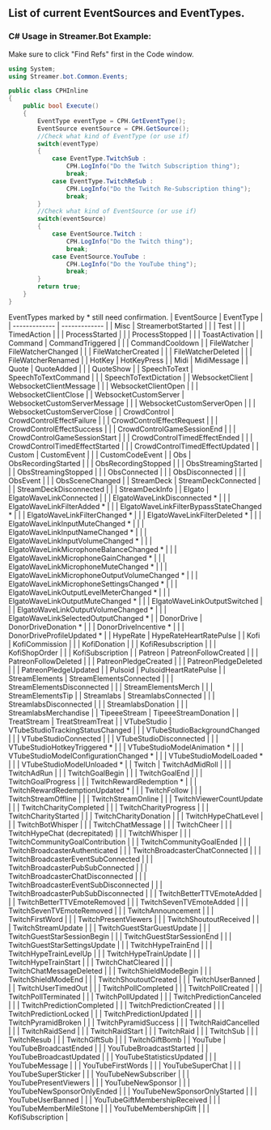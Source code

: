 ## List of current EventSources and EventTypes.
### C# Usage in Streamer.Bot Example:
Make sure to click "Find Refs" first in the Code window.
```csharp
using System;
using Streamer.bot.Common.Events;

public class CPHInline
{
	public bool Execute()
	{
		EventType eventType = CPH.GetEventType();
		EventSource eventSource = CPH.GetSource();
		//Check what kind of EventType (or use if)
		switch(eventType)
		{
			case EventType.TwitchSub :
				CPH.LogInfo("Do the Twitch Subscription thing");
				break;
			case EventType.TwitchReSub :
				CPH.LogInfo("Do the Twitch Re-Subscription thing");
				break;
		}
		//Check what kind of EventSource (or use if)
		switch(eventSource)
		{
			case EventSource.Twitch :
				CPH.LogInfo("Do the Twitch thing");
				break;
			case EventSource.YouTube :
				CPH.LogInfo("Do the YouTube thing");
				break;
		}
		return true;
	}
}
```


EventTypes marked by * still need confirmation.
| EventSource  | EventType |
| ------------- | ------------- |
| Misc         | StreamerbotStarted  |
|              | Test  |
|              | TimedAction  |
|              | ProcessStarted |
|              | ProcessStopped |
|              | ToastActivation |
| Command      | CommandTriggered  |
|              | CommandCooldown  |
| FileWatcher  | FileWatcherChanged  |
|              | FileWatcherCreated  |
|              | FileWatcherDeleted  |
|              | FileWatcherRenamed  |
| HotKey       | HotKeyPress  |
| Midi         | MidiMessage  |
| Quote        | QuoteAdded  |
|              | QuoteShow  |
| SpeechToText | SpeechToTextCommand  |
|              | SpeechToTextDictation  |
| WebsocketClient | WebsocketClientMessage  |
|              | WebsocketClientOpen  |
|              | WebsocketClientClose  |
| WebsocketCustomServer | WebsocketCustomServerMessage  |
|              | WebsocketCustomServerOpen  |
|              | WebsocketCustomServerClose  |
| CrowdControl | CrowdControlEffectFailure  |
|              | CrowdControlEffectRequest  |
|              | CrowdControlEffectSuccess  |
|              | CrowdControlGameSessionEnd  |
|              | CrowdControlGameSessionStart  |
|              | CrowdControlTimedEffectEnded  |
|              | CrowdControlTimedEffectStarted  |
|              | CrowdControlTimedEffectUpdated  |
| Custom       | CustomEvent  |
|              | CustomCodeEvent  |
| Obs          | ObsRecordingStarted  |
|              | ObsRecordingStopped  |
|              | ObsStreamingStarted  |
|              | ObsStreamingStopped  |
|              | ObsConnected  |
|              | ObsDisconnected  |
|              | ObsEvent  |
|              | ObsSceneChanged  |
| StreamDeck   | StreamDeckConnected  |
|              | StreamDeckDisconnected  |
|              | StreamDeckInfo  |
| Elgato       | ElgatoWaveLinkConnected  |
|              | ElgatoWaveLinkDisconnected *  |
|              | ElgatoWaveLinkFilterAdded *  |
|              | ElgatoWaveLinkFilterBypassStateChanged *  |
|              | ElgatoWaveLinkFilterChanged *  |
|              | ElgatoWaveLinkFilterDeleted *  |
|              | ElgatoWaveLinkInputMuteChanged *  |
|              | ElgatoWaveLinkInputNameChanged *  |
|              | ElgatoWaveLinkInputVolumeChanged *  |
|              | ElgatoWaveLinkMicrophoneBalanceChanged *  |
|              | ElgatoWaveLinkMicrophoneGainChanged *  |
|              | ElgatoWaveLinkMicrophoneMuteChanged *  |
|              | ElgatoWaveLinkMicrophoneOutputVolumeChanged *  |
|              | ElgatoWaveLinkMicrophoneSettingsChanged *  |
|              | ElgatoWaveLinkOutputLevelMeterChanged *  |
|              | ElgatoWaveLinkOutputMuteChanged *  |
|              | ElgatoWaveLinkOutputSwitched  |
|              | ElgatoWaveLinkOutputVolumeChanged *  |
|              | ElgatoWaveLinkSelectedOutputChanged *  |
| DonorDrive   | DonorDriveDonation *  |
|              | DonorDriveIncentive *  |
|              | DonorDriveProfileUpdated *  |
| HypeRate     | HypeRateHeartRatePulse  |
| Kofi         | KofiCommission  |
|              | KofiDonation  |
|              | KofiResubscription  |
|              | KofiShopOrder  |
|              | KofiSubscription  |
| Patreon      | PatreonFollowCreated  |
|              | PatreonFollowDeleted  |
|              | PatreonPledgeCreated  |
|              | PatreonPledgeDeleted  |
|              | PatreonPledgeUpdated  |
| Pulsoid      | PulsoidHeartRatePulse  |
| StreamElements | StreamElementsConnected  |
|              | StreamElementsDisconnected  |
|              | StreamElementsMerch  |
|              | StreamElementsTip  |
| Streamlabs   | StreamlabsConnected  |
|              | StreamlabsDisconnected  |
|              | StreamlabsDonation  |
|              | StreamlabsMerchandise  |
| TipeeeStream | TipeeeStreamDonation  |
| TreatStream  | TreatStreamTreat  |
| VTubeStudio  | VTubeStudioTrackingStatusChanged  |
|              | VTubeStudioBackgroundChanged  |
|              | VTubeStudioConnected  |
|              | VTubeStudioDisconnected  |
|              | VTubeStudioHotkeyTriggered *  |
|              | VTubeStudioModelAnimation *  |
|              | VTubeStudioModelConfigurationChanged *  |
|              | VTubeStudioModelLoaded *  |
|              | VTubeStudioModelUnloaded *  |
| Twitch       | TwitchAdMidRoll  |
|              | TwitchAdRun  |
|              | TwitchGoalBegin  |
|              | TwitchGoalEnd  |
|              | TwitchGoalProgress  |
|              | TwitchRewardRedemption *  |
|              | TwitchRewardRedemptionUpdated *  |
|              | TwitchFollow  |
|              | TwitchStreamOffline  |
|              | TwitchStreamOnline  |
|              | TwitchViewerCountUpdate  |
|              | TwitchCharityCompleted  |
|              | TwitchCharityProgress  |
|              | TwitchCharityStarted  |
|              | TwitchCharityDonation  |
|              | TwitchHypeChatLevel  |
|              | TwitchBotWhisper  |
|              | TwitchChatMessage  |
|              | TwitchCheer  |
|              | TwitchHypeChat (decrepitated) |
|              | TwitchWhisper  |
|              | TwitchCommunityGoalContribution  |
|              | TwitchCommunityGoalEnded  |
|              | TwitchBroadcasterAuthenticated  |
|              | TwitchBroadcasterChatConnected  |
|              | TwitchBroadcasterEventSubConnected  |
|              | TwitchBroadcasterPubSubConnected  |
|              | TwitchBroadcasterChatDisconnected  |
|              | TwitchBroadcasterEventSubDisconnected  |
|              | TwitchBroadcasterPubSubDisconnected  |
|              | TwitchBetterTTVEmoteAdded  |
|              | TwitchBetterTTVEmoteRemoved  |
|              | TwitchSevenTVEmoteAdded  |
|              | TwitchSevenTVEmoteRemoved  |
|              | TwitchAnnouncement  |
|              | TwitchFirstWord  |
|              | TwitchPresentViewers  |
|              | TwitchShoutoutReceived  |
|              | TwitchStreamUpdate  |
|              | TwitchGuestStarGuestUpdate  |
|              | TwitchGuestStarSessionBegin  |
|              | TwitchGuestStarSessionEnd  |
|              | TwitchGuestStarSettingsUpdate  |
|              | TwitchHypeTrainEnd  |
|              | TwitchHypeTrainLevelUp  |
|              | TwitchHypeTrainUpdate  |
|              | TwitchHypeTrainStart  |
|              | TwitchChatCleared  |
|              | TwitchChatMessageDeleted  |
|              | TwitchShieldModeBegin  |
|              | TwitchShieldModeEnd  |
|              | TwitchShoutoutCreated  |
|              | TwitchUserBanned  |
|              | TwitchUserTimedOut  |
|              | TwitchPollCompleted  |
|              | TwitchPollCreated  |
|              | TwitchPollTerminated  |
|              | TwitchPollUpdated  |
|              | TwitchPredictionCanceled  |
|              | TwitchPredictionCompleted  |
|              | TwitchPredictionCreated  |
|              | TwitchPredictionLocked  |
|              | TwitchPredictionUpdated  |
|              | TwitchPyramidBroken  |
|              | TwitchPyramidSuccess  |
|              | TwitchRaidCancelled  |
|              | TwitchRaidSend  |
|              | TwitchRaidStart  |
|              | TwitchRaid  |
|              | TwitchSub  |
|              | TwitchResub  |
|              | TwitchGiftSub  |
|              | TwitchGiftBomb  |
| YouTube      | YouTubeBroadcastEnded  |
|              | YouTubeBroadcastStarted  |
|              | YouTubeBroadcastUpdated  |
|              | YouTubeStatisticsUpdated  |
|              | YouTubeMessage  |
|              | YouTubeFirstWords  |
|              | YouTubeSuperChat  |
|              | YouTubeSuperSticker  |
|              | YouTubeNewSubscriber  |
|              | YouTubePresentViewers  |
|              | YouTubeNewSponsor  |
|              | YouTubeNewSponsorOnlyEnded  |
|              | YouTubeNewSponsorOnlyStarted  |
|              | YouTubeUserBanned  |
|              | YouTubeGiftMembershipReceived  |
|              | YouTubeMemberMileStone  |
|              | YouTubeMembershipGift  |
|              | KofiSubscription  |
